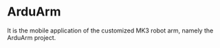 # ArduArm
It is the mobile application of the customized MK3 robot arm, namely the ArduArm project.
